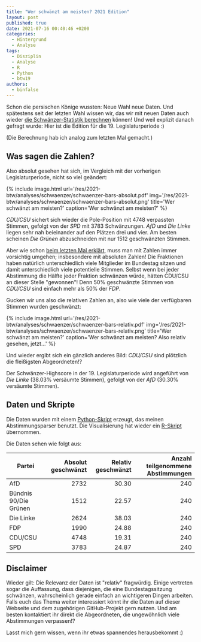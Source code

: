 ```yaml
---
title: "Wer schwänzt am meisten? 2021 Edition"
layout: post
published: true
date: 2021-07-16 00:40:46 +0200
categories:
  - Hintergrund
  - Analyse
tags:
  - Disziplin
  - Analyse
  - R
  - Python
  - btw19
authors:
  - binfalse
---
```


Schon die persischen Könige wussten: Neue Wahl neue Daten.
Und spätestens seit der letzten Wahl wissen wir, das wir mit neuen Daten auch wieder [die Schwänzer-Statistik berechnen](/2017/07/wer-schwaenzt-am-meisten/) können!
Und weil explizit danach gefragt wurde: Hier ist die Edition für die 19. Legislaturperiode :)

(Die Berechnung hab ich analog zum letzten Mal gemacht.)





## Was sagen die Zahlen?

Also absolut gesehen hat sich, im Vergleich mit der vorherigen Legislaturperiode, nicht so viel geändert:

{% include image.html url='/res/2021-btw/analyses/schwaenzer/schwaenzer-bars-absolut.pdf' img='/res/2021-btw/analyses/schwaenzer/schwaenzer-bars-absolut.png' title='Wer schwänzt am meisten?' caption='Wer schwänzt am meisten?' %}

*CDU/CSU* sichert sich wieder die Pole-Position mit 4748 verpassten Stimmen, gefolgt von der *SPD* mit 3783 Schwänzungen.
*AfD* und *Die Linke* liegen sehr nah beieinander auf den Plätzen drei und vier.
Am besten scheinen *Die Grünen* abzuschneiden mit nur 1512 geschwänzten Stimmen.



Aber wie schon [beim letzten Mal erklärt,](/2017/07/wer-schwaenzt-am-meisten/) muss man mit Zahlen immer vorsichtig umgehen; insbesondere mit absoluten Zahlen!
Die Fraktionen haben natürlich unterschiedlich viele Mitglieder im Bundestag sitzen und damit unterschiedlich viele potentielle Stimmen.
Selbst wenn bei jeder Abstimmung die Hälfte jeder Fraktion schwänzen würde, hätten CDU/CSU an dieser Stelle "gewonnen"!
Denn 50% geschwänzte Stimmen von *CDU/CSU* sind einfach mehr als 50% der *FDP*.


Gucken wir uns also die relativen Zahlen an, also wie viele der verfügbaren Stimmen wurden geschwänzt:



{% include image.html url='/res/2021-btw/analyses/schwaenzer/schwaenzer-bars-relativ.pdf' img='/res/2021-btw/analyses/schwaenzer/schwaenzer-bars-relativ.png' title='Wer schwänzt am meisten?' caption='Wer schwänzt am meisten? Also relativ gesehen, jetzt...' %}


Und wieder ergibt sich ein gänzlich anderes Bild: *CDU/CSU* sind plötzlich die fleißigsten Abgeordneten!?

Der Schwänzer-Highscore in der 19. Legislaturperiode wird angeführt von *Die Linke* (38.03% versäumte Stimmen), gefolgt von der *AfD* (30.30% versäumte Stimmen).


## Daten und Skripte

Die Daten wurden mit einem [Python-Skript](https://github.com/wahlbilanz/wahlbilanz.de/tree/master/abstimmungen/applications/schwaenzer-19.py) erzeugt, das meinen Abstimmungsparser benutzt. Die Visualisierung hat wieder ein [R-Skript](https://github.com/wahlbilanz/wahlbilanz.de/blob/master/res/2021-btw/analyses/schwaenzer/visualiser.R) übernommen.

Die Daten sehen wie folgt aus:



| Partei | Absolut geschwänzt | Relativ geschwänzt | Anzahl teilgenommene Abstimmungen |
| ------ | ------------------:| ------------------:| ---------------------------------:|
| AfD |  2732 |  30.30 | 240 |
| Bündnis 90/Die Grünen | 1512 | 22.57 | 240 |
| Die Linke | 2624 | 38.03 | 240 |
| FDP | 1990 | 24.88 | 240 |
| CDU/CSU | 4748 | 19.31 | 240 |
| SPD | 3783 | 24.87 | 240 |


## Disclaimer

Wieder gilt: Die Relevanz der Daten ist "relativ" fragwürdig.
Einige vertreten sogar die Auffassung, dass diejenigen, die eine Bundestagssitzung schwänzen, wahrscheinlich gerade einfach an wichtigeren Dingen arbeiten.
Falls euch das Thema weiter interessiert könnt ihr die Daten auf dieser Webseite und dem zugehörigen GitHub-Projekt gern nutzen.
Und am besten kontaktiert ihr direkt die Abgeordneten, die ungewöhnlich viele Abstimmungen verpassen!?

Lasst mich gern wissen, wenn ihr etwas spannendes herausbekommt :)



